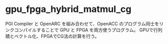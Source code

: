 # gpu_fpga_hybrid_matmul_cg
PGI Compiler と OpenARC を組み合わせて、OpenACC のプログラム同士をリンクコンパイルすることで GPU と FPGA を両方使うプログラム。
GPUで行列積とベクトル化、FPGAでCG法の計算を行う。